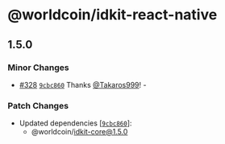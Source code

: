 # @worldcoin/idkit-react-native

## 1.5.0

### Minor Changes

-   [#328](https://github.com/worldcoin/idkit-js/pull/328) [`9cbc860`](https://github.com/worldcoin/idkit-js/commit/9cbc860517c9ffb620d93d7fa0dcd627b6f914d0) Thanks [@Takaros999](https://github.com/Takaros999)! -

### Patch Changes

-   Updated dependencies [[`9cbc860`](https://github.com/worldcoin/idkit-js/commit/9cbc860517c9ffb620d93d7fa0dcd627b6f914d0)]:
    -   @worldcoin/idkit-core@1.5.0
